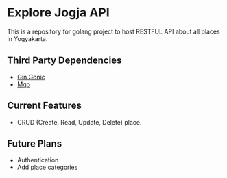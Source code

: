 # Explore Jogja API

This is a repository for golang project to host RESTFUL API about all places in Yogyakarta.

## Third Party Dependencies

- [Gin Gonic](https://gin-gonic.github.io/gin/ "Gin Gonic")
- [Mgo](https://labix.org/mgo)

## Current Features

- CRUD (Create, Read, Update, Delete) place.

## Future Plans

- Authentication
- Add place categories
